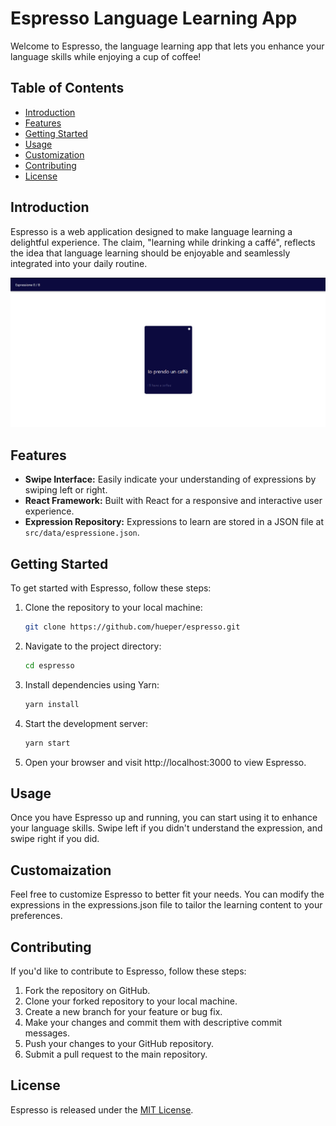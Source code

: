 # Espresso Language Learning App

Welcome to Espresso, the language learning app that lets you enhance your language skills while enjoying a cup of coffee!

## Table of Contents

- [Introduction](#introduction)
- [Features](#features)
- [Getting Started](#getting-started)
- [Usage](#usage)
- [Customization](#customization)
- [Contributing](#contributing)
- [License](#license)

## Introduction

Espresso is a web application designed to make language learning a delightful experience. The claim, "learning while drinking a caffé", reflects the idea that language learning should be enjoyable and seamlessly integrated into your daily routine.

![](2023-11-19-15-32-00.png)

## Features

- **Swipe Interface:** Easily indicate your understanding of expressions by swiping left or right.
- **React Framework:** Built with React for a responsive and interactive user experience.
- **Expression Repository:** Expressions to learn are stored in a JSON file at `src/data/espressione.json`.

## Getting Started

To get started with Espresso, follow these steps:

1. Clone the repository to your local machine:
   ```bash
   git clone https://github.com/hueper/espresso.git
   ```
2. Navigate to the project directory:
   ```bash
   cd espresso
   ```
3. Install dependencies using Yarn:
   ```bash
   yarn install
   ```
4. Start the development server:
   ```bash
   yarn start
   ```
5. Open your browser and visit http://localhost:3000 to view Espresso.

## Usage
Once you have Espresso up and running, you can start using it to enhance your language skills. Swipe left if you didn't understand the expression, and swipe right if you did.

## Customaization
Feel free to customize Espresso to better fit your needs. You can modify the expressions in the expressions.json file to tailor the learning content to your preferences.

## Contributing
If you'd like to contribute to Espresso, follow these steps:

1. Fork the repository on GitHub.
2. Clone your forked repository to your local machine.
3. Create a new branch for your feature or bug fix.
4. Make your changes and commit them with descriptive commit messages.
5. Push your changes to your GitHub repository.
6. Submit a pull request to the main repository.

## License

Espresso is released under the [MIT License](https://github.com/hueper/espresso/blob/main/LICENSE).
